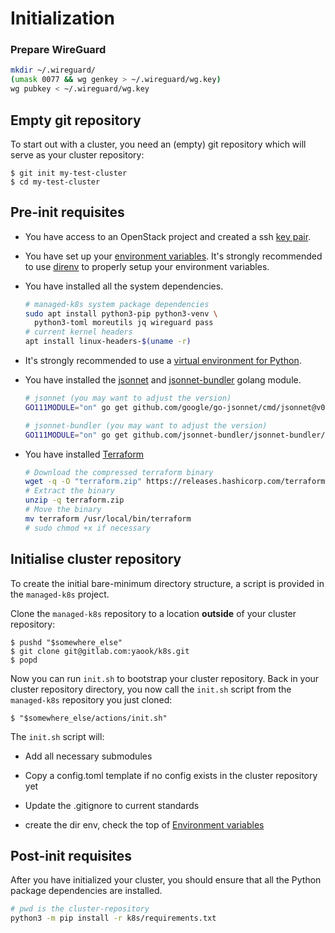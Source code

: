 # Initialization

### Prepare WireGuard

```bash
mkdir ~/.wireguard/
(umask 0077 && wg genkey > ~/.wireguard/wg.key)
wg pubkey < ~/.wireguard/wg.key
```

## Empty git repository

To start out with a cluster, you need an (empty) git repository which will
serve as your cluster repository:

```console
$ git init my-test-cluster
$ cd my-test-cluster
```

## Pre-init requisites

* You have access to an OpenStack project and created a ssh [key pair](https://docs.openstack.org/horizon/latest/user/configure-access-and-security-for-instances.html#add-a-key-pair).

* You have set up your [environment variables](2-1-envvars.md).
  It's strongly recommended to use [direnv](https://direnv.net/) to
  properly setup your environment variables.

* You have installed all the system dependencies.
  ```bash
  # managed-k8s system package dependencies
  sudo apt install python3-pip python3-venv \
    python3-toml moreutils jq wireguard pass
  # current kernel headers
  apt install linux-headers-$(uname -r)
  ```

* It's strongly recommended to use a [virtual environment for Python](https://docs.python.org/3/tutorial/venv.html#creating-virtual-environments).

* You have installed the [jsonnet](https://github.com/google/jsonnet) and [jsonnet-bundler](https://github.com/jsonnet-bundler/jsonnet-bundler#install) golang module.
  ```bash
  # jsonnet (you may want to adjust the version)
  GO111MODULE="on" go get github.com/google/go-jsonnet/cmd/jsonnet@v0.16.0

  # jsonnet-bundler (you may want to adjust the version)
  GO111MODULE="on" go get github.com/jsonnet-bundler/jsonnet-bundler/cmd/jb@v0.4.0
  ```

* You have installed [Terraform](https://www.terraform.io/downloads.html)
  ```bash
  # Download the compressed terraform binary
  wget -q -O "terraform.zip" https://releases.hashicorp.com/terraform/1.0.7/terraform_1.0.7_linux_amd64.zip
  # Extract the binary
  unzip -q terraform.zip
  # Move the binary
  mv terraform /usr/local/bin/terraform
  # sudo chmod +x if necessary
  ```

## Initialise cluster repository

To create the initial bare-minimum directory structure, a script is provided
in the `managed-k8s` project.

Clone the `managed-k8s` repository to a location **outside** of your cluster
repository:

```console
$ pushd "$somewhere_else"
$ git clone git@gitlab.com:yaook/k8s.git
$ popd
```

Now you can run ``init.sh`` to bootstrap your cluster repository. Back in your
cluster repository directory, you now call the `init.sh` script from the
`managed-k8s` repository you just cloned:

```console
$ "$somewhere_else/actions/init.sh"
```

The `init.sh` script will:

- Add all necessary submodules
- Copy a config.toml template if no config exists in the cluster repository yet
- Update the .gitignore to current standards

- create the dir env, check the top of
  [Environment variables](2-1-envvars.md)

## Post-init requisites

After you have initialized your cluster, you should ensure that all the Python package dependencies are installed.

```bash
# pwd is the cluster-repository
python3 -m pip install -r k8s/requirements.txt
```

